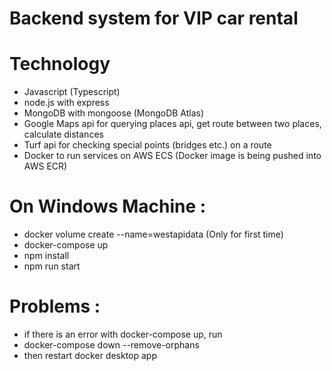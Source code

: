 # Backend system for VIP car rental

# Technology
- Javascript (Typescript)
- node.js with express
- MongoDB with mongoose (MongoDB Atlas)
- Google Maps api for querying places api, get route between two places, calculate distances
- Turf api for checking special points (bridges etc.) on a route
- Docker to run services on AWS ECS (Docker image is being pushed into AWS ECR)

# On Windows Machine :
- docker volume create --name=westapidata (Only for first time)
- docker-compose up
- npm install
- npm run start

# Problems :
- if there is an error with docker-compose up, run
- docker-compose down --remove-orphans
- then restart docker desktop app
